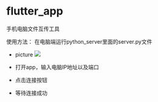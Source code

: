 # flutter_app

手机电脑文件互传工具

使用方法：
在电脑端运行python_server里面的server.py文件
- picture
![](https://img2020.cnblogs.com/blog/1011634/202004/1011634-20200424151837075-158388318.png)

- 打开app，输入电脑IP地址以及端口
- 点击连接按钮
- 等待连接成功

